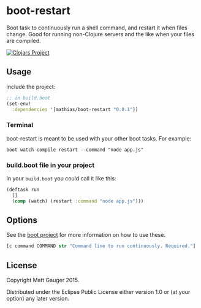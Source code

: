 # boot-restart

Boot task to continuously run a shell command, and restart it when files change. Good for running non-Clojure servers and the like when your files are compiled.

[![Clojars Project](http://clojars.org/mathias/boot-restart/latest-version.svg)](http://clojars.org/mathias/boot-restart)

## Usage

Include the project:

```clojure
;; in build.boot
(set-env!
  :dependencies '[mathias/boot-restart "0.0.1"])
```

### Terminal

boot-restart is meant to be used with your other boot tasks. For example:

```
boot watch compile restart --command "node app.js"
```

### build.boot file in your project

In your `build.boot` you could call it like this:

```clojure
(deftask run
  []
  (comp (watch) (restart :command "node app.js")))
```

## Options

See the [boot project](https://github.com/boot-clj/boot) for more information
on how to use these.

```clojure
[c command COMMAND str "Command line to run continuously. Required."]
```

## License

Copyright Matt Gauger 2015.

Distributed under the Eclipse Public License either version 1.0 or (at your option) any later version.
